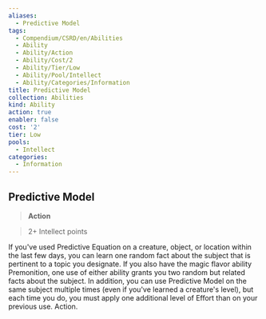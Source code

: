 ```yaml
---
aliases:
  - Predictive Model
tags:
  - Compendium/CSRD/en/Abilities
  - Ability
  - Ability/Action
  - Ability/Cost/2
  - Ability/Tier/Low
  - Ability/Pool/Intellect
  - Ability/Categories/Information
title: Predictive Model
collection: Abilities
kind: Ability
action: true
enabler: false
cost: '2'
tier: Low
pools:
  - Intellect
categories:
  - Information
---
```

## Predictive Model    
>**Action**    
>2+ Intellect points  
    
If you've used Predictive Equation on a creature, object, or location within the last few days, you can learn one random fact about the subject that is pertinent to a topic you designate. If you also have the magic flavor ability Premonition, one use of either ability grants you two random but related facts about the subject. In addition, you can use Predictive Model on the same subject multiple times (even if you've learned a creature's level), but each time you do, you must apply one additional level of Effort than on your previous use. Action.